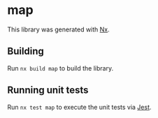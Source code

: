 # map

This library was generated with [Nx](https://nx.dev).

## Building

Run `nx build map` to build the library.

## Running unit tests

Run `nx test map` to execute the unit tests via [Jest](https://jestjs.io).
